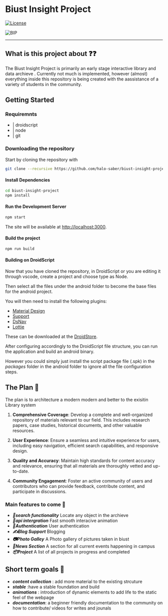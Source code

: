 # Biust Insight Project

[![License](https://img.shields.io/github/license/TheCherno/Hazel.svg)](https://github.com/TheCherno/Hazel/blob/master/LICENSE)

![BIP](/logo.svg "biust-insight-project")
***

## What is this project about ❓❓

The Biust Insight Project is primarily an early stage interactive library and data archieve . Currently not much is implemented, however (almost) everything inside this repository is being created with the aassistance of a variety of students in the community.

## Getting Started

### Requiremnts

- | droidscript
- | node
- | git

### Downloading the repository

Start by cloning the repository with

```bash
git clone --recursive https://github.com/halo-saber/biust-insight-project`
```

#### Install Dependencies

```bash
cd biust-insight-project
npm install
```

#### Run the Development Server

```bash
npm start
```

The site will be available at <http://localhost:3000>.

#### Build the project

```bash
npm run build
```

#### Building on DroidScript

Now that you have cloned the repository, in DroidScript or you are editing it through vscode, create a project and choose type as Node.

Then select all the files under the android folder to become the base files for the android project.

You will then need to install the following plugins:

- [Material Design](https://github.com/oarabiledev/material-design)
- [Support](https://ds.justplayer.de/projects/support)
- [DsNav](https://ds.justplayer.de/projects/dsnav-demo-app)
- [Lottie](https://ds.justplayer.de/projects/lottie)

These can be downloaded at the [DroidStore](ds.justplayer.de).

After configuring accordingly to the DroidScript file structure, you can run the application and build an android binary.

However you could simply just install the script package file (.spk) in the *packages* folder in the android folder to ignore all the file configuration steps.

## The Plan 📜

The plan is to architecture a modern modern and better to the exisitin Library system

1. **Comprehensive Coverage**: Develop a complete and well-organized repository of materials relevant to our field. This includes research papers, case studies, historical documents, and other valuable resources.

2. **User Experience**: Ensure a seamless and intuitive experience for users, including easy navigation, efficient search capabilities, and responsive design.

3. **Quality and Accuracy**: Maintain high standards for content accuracy and relevance, ensuring that all materials are thoroughly vetted and up-to-date.

4. **Community Engagement**: Foster an active community of users and contributors who can provide feedback, contribute content, and participate in discussions.

### Main features to come 🚩

- ***🔎search functionality*** Locate any object in the archieve
- ***📂api intergration*** Fast smooth interacive animation
- ***🔑Authentication*** User authentication
- ***✍Blog Support***  Blogging
- ***📷Photo Galley*** A Photo gallery of pictures taken in biust
- ***📰News Section*** A section for all current events happening in campus
- ***📦Project*** A list of all projects in progress and completed

## Short term goals 🚩

- ***content collection*** : add more material to the existing  strcuture
- ***stable*** :have a stable foundation and build
- ***animations*** : introduction of dynamic elements to add  life to the static feel of the webpage
- ***documentation***: a beginner friendly documentation to the community  on how to contribute/ videos for writes and jounals
